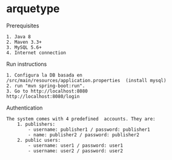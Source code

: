 # arquetype

Prerequisites

	1. Java 8
	2. Maven 3.3+
	3. MySQL 5.6+
	4. Internet connection
	
	
Run instructions

	1. Configura la DB basada en /src/main/resources/application.properties  (install mysql)
	2. run "mvn spring-boot:run".
	3. Go to http://localhost:8080
	http://localhost:8080/login

	
Authentication 

	The system comes with 4 predefined  accounts. They are:
		1. publishers:
			- username: publisher1 / password: publisher1
			- name: publisher2 / password: publisher2
		2. public users:
			- username: user1 / password: user1
			- username: user2 / password: user2
			


